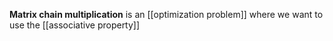 **Matrix chain multiplication** is an [[optimization problem]] where we want to use the [[associative property]]